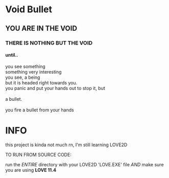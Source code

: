 # Void Bullet

## YOU ARE IN THE VOID

### THERE IS NOTHING BUT THE VOID

#### until..
you see something<br>
something very interesting<br>
you see, a being<br>
but it is headed right towards you.<br>
you panic and put your hands out to stop it, but<br>
<br>
a bullet.<br>
<br>
you fire a bullet from your hands<br>

# INFO
this project is kinda not much rn, I'm still learning LOVE2D<br>

TO RUN FROM SOURCE CODE:<br>

run the *ENTIRE* directory with your LOVE2D 'LOVE.EXE' file *AND* make sure you are using **LOVE 11.4**<br>
